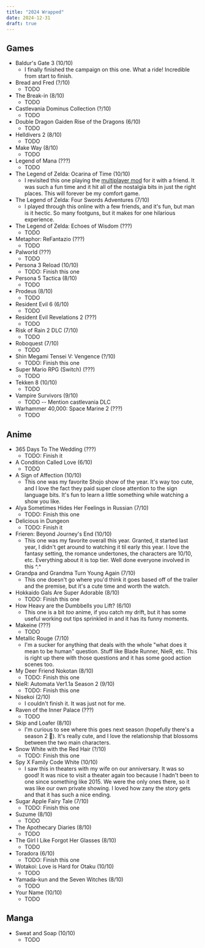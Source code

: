 ```yaml
---
title: "2024 Wrapped"
date: 2024-12-31
draft: true
---
```


## Games

- Baldur's Gate 3 (10/10)
  - I finally finished the campaign on this one. What a ride! Incredible from start to finish.
- Bread and Fred (?/10)
  - TODO
- The Break-in (8/10)
  - TODO
- Castlevania Dominus Collection (?/10)
  - TODO
- Double Dragon Gaiden Rise of the Dragons (6/10)
  - TODO
- Helldivers 2 (8/10)
  - TODO
- Make Way (8/10)
  - TODO
- Legend of Mana (???)
  - TODO
- The Legend of Zelda: Ocarina of Time (10/10)
  - I revisited this one playing the [multiplayer mod](https://github.com/garrettjoecox/OOT/releases/tag/8.0.3-anchor-player-models-4) for it with a friend. It was such a fun time and it hit all of the nostalgia bits in just the right places. This will forever be my comfort game.
- The Legend of Zelda: Four Swords Adventures (7/10)
  - I played through this online with a few friends, and it's fun, but man is it hectic. So many footguns, but it makes for one hilarious experience.
- The Legend of Zelda: Echoes of Wisdom (???)
  - TODO
- Metaphor: ReFantazio (???)
  - TODO
- Palworld (???)
  - TODO
- Persona 3 Reload (10/10)
  - TODO: Finish this one
- Persona 5 Tactica (8/10)
  - TODO
- Prodeus (8/10)
  - TODO
- Resident Evil 6 (6/10)
  - TODO
- Resident Evil Revelations 2 (???)
  - TODO
- Risk of Rain 2 DLC (7/10)
  - TODO
- Roboquest (7/10)
  - TODO
- Shin Megami Tensei V: Vengence (?/10)
  - TODO: Finish this one
- Super Mario RPG (Switch) (???)
  - TODO
- Tekken 8 (10/10)
  - TODO
- Vampire Survivors (9/10)
  - TODO -- Mention castlevania DLC
- Warhammer 40,000: Space Marine 2 (???)
  - TODO

## Anime

- 365 Days To The Wedding (???)
  - TODO: Finish it
- A Condition Called Love (6/10)
  - TODO
- A Sign of Affection (10/10)
  - This one was my favorite Shojo show of the year. It's way too cute, and I love the fact they paid super close attention to the sign language bits. It's fun to learn a little something while watching a show you like.
- Alya Sometimes Hides Her Feelings in Russian (7/10)
  - TODO: Finish this one
- Delicious in Dungeon
  - TODO: Finish it
- Frieren: Beyond Journey's End (10/10)
  - This one was my favorite overall this year. Granted, it started last year, I didn't get around to watching it til early this year. I love the fantasy setting, the romance undertones, the characters are 10/10, etc. Everything about it is top tier. Well done everyone involved in this ^.^
- Grandpa and Grandma Turn Young Again (7/10)
  - This one doesn't go where you'd think it goes based off of the trailer and the premise, but it's a cute time and worth the watch.
- Hokkaido Gals Are Super Adorable (8/10)
  - TODO: Finish this one
- How Heavy are the Dumbbells you Lift? (6/10)
  - This one is a bit _too_ anime, if you catch my drift, but it has some useful working out tips sprinkled in and it has its funny moments.
- Makeine (???)
  - TODO
- Metallic Rouge (7/10)
  - I'm a sucker for anything that deals with the whole "what does it mean to be human" question. Stuff like Blade Runner, NieR, etc. This is right up there with those questions and it has some good action scenes too.
- My Deer Friend Nokotan (8/10)
  - TODO: Finish this one
- NieR: Automata Ver1.1a Season 2 (9/10)
  - TODO: Finish this one
- Nisekoi (2/10)
  - I couldn't finish it. It was just not for me.
- Raven of the Inner Palace (???)
  - TODO
- Skip and Loafer (8/10)
  - I'm curious to see where this goes next season (hopefully there's a season 2 🤞). It's really cute, and I love the relationship that blossoms between the two main characters.
- Snow White with the Red Hair (?/10)
  - TODO: Finish this one
- Spy X Family Code White (10/10)
  - I saw this in theaters with my wife on our anniversary. It was so good! It was nice to visit a theater again too because I hadn't been to one since something like 2015. We were the only ones there, so it was like our own private showing. I loved how zany the story gets and that it has such a nice ending.
- Sugar Apple Fairy Tale (7/10)
  - TODO: Finish this one
- Suzume (8/10)
  - TODO
- The Apothecary Diaries (8/10)
  - TODO
- The Girl I Like Forgot Her Glasses (8/10)
  - TODO
- Toradora (6/10)
  - TODO: Finish this one
- Wotakoi: Love is Hard for Otaku (10/10)
  - TODO
- Yamada-kun and the Seven Witches (8/10)
  - TODO
- Your Name (10/10)
  - TODO

## Manga

- Sweat and Soap (10/10)
  - TODO
